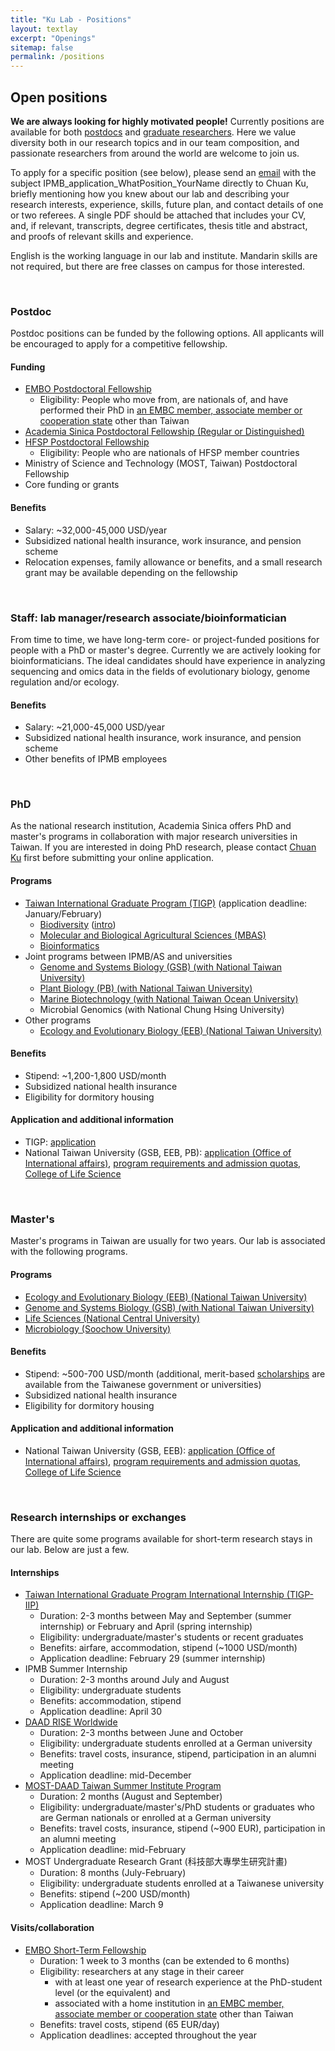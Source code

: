 ```yaml
---
title: "Ku Lab - Positions"
layout: textlay
excerpt: "Openings"
sitemap: false
permalink: /positions
---
```


## Open positions

**We are always looking for highly motivated people!** Currently positions are available for both <a href='https://chuanku-lab.github.io/kulab/downloads/JobAd_Postdoc.pdf'>postdocs</a> and <a href='https://www.isme-microbes.org/jobs/graduate-positions'>graduate researchers</a>. Here we value diversity both in our research topics and in our team composition, and passionate researchers from around the world are welcome to join us.

To apply for a specific position (see below), please send an [email](mailto:chuanku@gate.sinica.edu.tw) with the subject IPMB_application_WhatPosition_YourName directly to Chuan Ku, briefly mentioning how you knew about our lab and describing your research interests, experience, skills, future plan, and contact details of one or two referees. A single PDF should be attached that includes your CV, and, if relevant, transcripts, degree certificates, thesis title and abstract, and proofs of relevant skills and experience.

English is the working language in our lab and institute. Mandarin skills are not required, but there are free classes on campus for those interested.

<br/>

<h3>Postdoc</h3>
Postdoc positions can be funded by the following options. All applicants will be encouraged to apply for a competitive fellowship.

#### Funding
* [EMBO Postdoctoral Fellowship](https://www.embo.org/funding-awards/fellowships/postdoctoral-fellowships)
  * Eligibility: People who move from, are nationals of, and have performed their PhD in [an EMBC member, associate member or cooperation state](https://www.embo.org/about-embo/member-states) other than Taiwan
* [Academia Sinica Postdoctoral Fellowship (Regular or Distinguished)](https://daais.sinica.edu.tw/pages/815)
* [HFSP Postdoctoral Fellowship](https://www.hfsp.org/funding/hfsp-funding/postdoctoral-fellowships)
  * Eligibility: People who are nationals of HFSP member countries
* Ministry of Science and Technology (MOST, Taiwan) Postdoctoral Fellowship
* Core funding or grants

#### Benefits
* Salary: ~32,000-45,000 USD/year
* Subsidized national health insurance, work insurance, and pension scheme
* Relocation expenses, family allowance or benefits, and a small research grant may be available depending on the fellowship


<br/>


### Staff: lab manager/research associate/bioinformatician
From time to time, we have long-term core- or project-funded positions for people with a PhD or master's degree.
Currently we are actively looking for bioinformaticians. The ideal candidates should have experience in analyzing sequencing and omics data in the fields of evolutionary biology, genome regulation and/or ecology.

#### Benefits
* Salary: ~21,000-45,000 USD/year
* Subsidized national health insurance, work insurance, and pension scheme
* Other benefits of IPMB employees

<br/>


### PhD
As the national research institution, Academia Sinica offers PhD and master's programs in collaboration with major research universities in Taiwan. If you are interested in doing PhD research, please contact [Chuan Ku](mailto:chuanku@gate.sinica.edu.tw) first before submitting your online application.

#### Programs
* [Taiwan International Graduate Program (TIGP)](http://tigp.sinica.edu.tw/) (application deadline: January/February)
  * [Biodiversity](http://tigp-biodiv.biodiv.tw/) ([intro](https://www.youtube.com/watch?v=rAPo5M88FXA&ab_channel=BRCAS))
  * [Molecular and Biological Agricultural Sciences (MBAS)](http://abrc.sinica.edu.tw/mbas/)
  * [Bioinformatics](https://tigpbp.iis.sinica.edu.tw/tigpbio/old/index.html)
* Joint programs between IPMB/AS and universities
  * [Genome and Systems Biology (GSB) (with National Taiwan University)](http://gsb.lifescience.ntu.edu.tw/e-introduction%20.htm)
  * [Plant Biology (PB) (with National Taiwan University)](https://www.ntuipb.info/home-eng)
  * [Marine Biotechnology (with National Taiwan Ocean University)](http://www.ddpmb.ntou.edu.tw/bin/home.php)
  * Microbial Genomics (with National Chung Hsing University)
* Other programs
  * [Ecology and Evolutionary Biology (EEB) (National Taiwan University)](https://ecology.lifescience.ntu.edu.tw/doku.php/en/program_phd)

#### Benefits
* Stipend: ~1,200-1,800 USD/month
* Subsidized national health insurance
* Eligibility for dormitory housing

#### Application and additional information
* TIGP: [application](https://tigp.apps.sinica.edu.tw/index.php)
* National Taiwan University (GSB, EEB, PB): [application (Office of International affairs)](http://oia.ntu.edu.tw/apply-to-ntu), [program requirements and admission quotas](https://oiasystem.ntu.edu.tw/admission/foreign/requirement/dept.list/id/38/fsemester/1/fdisplay/1?lang=en), [College of Life Science](https://youtu.be/mthyfB0OJR8)

<br/>

### Master's
Master's programs in Taiwan are usually for two years. Our lab is associated with the following programs.

#### Programs
* [Ecology and Evolutionary Biology (EEB) (National Taiwan University)](https://ecology.lifescience.ntu.edu.tw/doku.php/en/program_master)
* [Genome and Systems Biology (GSB) (with National Taiwan University)](http://gsb.lifescience.ntu.edu.tw/e-introduction%20.htm)
* [Life Sciences (National Central University)](https://nculs.in.ncu.edu.tw/index.php/Index/index.html)
* [Microbiology (Soochow University)](http://microbiology.scu.edu.tw/nexus/)

#### Benefits
* Stipend: ~500-700 USD/month (additional, merit-based [scholarships](https://oia.ntu.edu.tw/study-at-ntu/degree-student/scholarships/scholarships-for-prospective-students) are available from the Taiwanese government or universities)
* Subsidized national health insurance
* Eligibility for dormitory housing

#### Application and additional information
* National Taiwan University (GSB, EEB): [application (Office of International affairs)](http://oia.ntu.edu.tw/apply-to-ntu), [program requirements and admission quotas](https://oiasystem.ntu.edu.tw/admission/foreign/requirement/dept.list/id/38/fsemester/1/fdisplay/1?lang=en), [College of Life Science](https://youtu.be/mthyfB0OJR8)

<br/>

### Research internships or exchanges
There are quite some programs available for short-term research stays in our lab. Below are just a few.

#### Internships
* [Taiwan International Graduate Program International Internship (TIGP-IIP)](https://tigpsip.apps.sinica.edu.tw/index.php)
  * Duration: 2-3 months between May and September (summer internship) or February and April (spring internship)
  * Eligibility: undergraduate/master's students or recent graduates
  * Benefits: airfare, accommodation, stipend (~1000 USD/month)
  * Application deadline: February 29 (summer internship)
* IPMB Summer Internship
  * Duration: 2-3 months around July and August
  * Eligibility: undergraduate students
  * Benefits: accommodation, stipend
  * Application deadline: April 30
* [DAAD RISE Worldwide](https://www.daad.de/rise/en/rise-worldwide/)
  * Duration: 2-3 months between June and October
  * Eligibility: undergraduate students enrolled at a German university
  * Benefits: travel costs, insurance, stipend, participation in an alumni meeting
  * Application deadline: mid-December
* [MOST-DAAD Taiwan Summer Institute Program](https://www2.daad.de/ausland/studieren/stipendium/de/70-stipendien-finden-und-bewerben/?status=3&target=103&subjectGrps=&intention=&daad=&q=&page=5&detail=50745820)
  * Duration: 2 months (August and September)
  * Eligibility: undergraduate/master's/PhD students or graduates who are German nationals or enrolled at a German university
  * Benefits: travel costs, insurance, stipend (~900 EUR), participation in an alumni meeting
  * Application deadline: mid-February
* MOST Undergraduate Research Grant (科技部大專學生研究計畫)
    * Duration: 8 months (July-February)
    * Eligibility: undergraduate students enrolled at a Taiwanese university
    * Benefits: stipend (~200 USD/month)
    * Application deadline: March 9

#### Visits/collaboration
* [EMBO Short-Term Fellowship](https://www.embo.org/funding-awards/fellowships/short-term-fellowships)
  * Duration: 1 week to 3 months (can be extended to 6 months)
  * Eligibility: researchers at any stage in their career
    * with at least one year of research experience at the PhD-student level (or the equivalent) and
    * associated with a home institution in [an EMBC member, associate member or cooperation state](https://www.embo.org/about-embo/member-states) other than Taiwan
  * Benefits: travel costs, stipend (65 EUR/day)
  * Application deadlines: accepted throughout the year

<br/>
